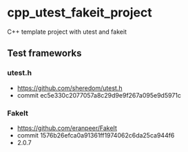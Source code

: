 # cpp_utest_fakeit_project
C++ template project with utest and fakeit

## Test frameworks

### utest.h
* https://github.com/sheredom/utest.h
* commit ec5e330c2077057a8c29d9e9f267a095e9d5971c

### FakeIt
* https://github.com/eranpeer/FakeIt
* commit 1576b26efca0a91361ff1974062c6da25ca944f6
* 2.0.7

